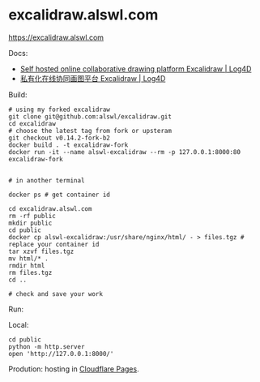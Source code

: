# excalidraw.alswl.com

https://excalidraw.alswl.com

Docs:

- [Self hosted online collaborative drawing platform Excalidraw | Log4D](https://en.blog.alswl.com/2022/10/self-hosted-excalidraw/)
- [私有化在线协同画图平台 Excalidraw | Log4D]( https://blog.alswl.com/2022/10/self-hosted-excalidraw/ )

Build:

```
# using my forked excalidraw
git clone git@github.com:alswl/excalidraw.git
cd excalidraw
# choose the latest tag from fork or upsteram
git checkout v0.14.2-fork-b2
docker build . -t excalidraw-fork
docker run -it --name alswl-excalidraw --rm -p 127.0.0.1:8000:80 excalidraw-fork


# in another terminal

docker ps # get container id

cd excalidraw.alswl.com
rm -rf public
mkdir public
cd public
docker cp alswl-excalidraw:/usr/share/nginx/html/ - > files.tgz # replace your container id
tar xzvf files.tgz
mv html/* .
rmdir html
rm files.tgz
cd ..

# check and save your work
```

Run:

Local:

```
cd public
python -m http.server
open 'http://127.0.0.1:8000/'
```

Prodution: hosting in [Cloudflare Pages](https://pages.cloudflare.com/).


